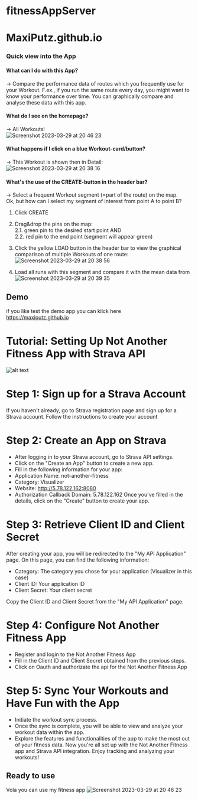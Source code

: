 # fitnessAppServer

# MaxiPutz.github.io

### Quick view into the App

#### What can I do with this App? <br>
-> Compare the performance data of routes which you frequently use for your Workout. F.ex., if you run the same route every day, you might want to know your performance over time. You can graphically compare and analyse these data with this app.

#### What do I see on the homepage? <br>
-> All Workouts! <br>
![Screenshot 2023-03-29 at 20 46 23](https://user-images.githubusercontent.com/48091139/228637792-45201524-15bf-450a-9740-7a274dcdc662.jpg)

#### What happens if I click on a blue Workout-card/button?<br>
-> This Workout is shown then in Detail:<br>
![Screenshot 2023-03-29 at 20 38 16](https://user-images.githubusercontent.com/48091139/228636530-f73bcecd-3653-4533-84f7-d98ccf1c0422.jpg)

#### What's the use of the CREATE-button in the header bar?<br>
-> Select a frequent Workout segment (=part of the route) on the map.<br>
Ok, but how can I select my segment of interest from point A to point B?<br>
1. Click CREATE<br>
2. Drag&drop the pins on the map:<br>
2.1. green pin to the desired start point AND<br>
2.2. red pin to the end point (segment will appear green)<br>
3. Click the yellow LOAD button in the header bar to view the graphical comparison of multiple Workouts of one route:<br>
![Screenshot 2023-03-29 at 20 38 56](https://user-images.githubusercontent.com/48091139/228637416-43bb6465-c071-48af-be8f-f9895f89a904.jpg)

4. Load all runs with this segment and compare it with the mean data from<br>
![Screenshot 2023-03-29 at 20 39 35](https://user-images.githubusercontent.com/48091139/228637481-065573b2-8315-4e30-b065-c9eea4deefec.jpg)


## Demo 
if you like test the demo app you can klick here <br> 
https://maxiputz.github.io <br>

# Tutorial: Setting Up Not Another Fitness App with Strava API
![alt text](output3.64315625.gif)

# Step 1: Sign up for a Strava Account

If you haven't already, go to Strava registration page and sign up for a Strava account. Follow the instructions to create your account

# Step 2: Create an App on Strava

- After logging in to your Strava account, go to Strava API settings.
- Click on the "Create an App" button to create a new app.
- Fill in the following information for your app:
- Application Name: not-another-fitness
- Category: Visualizer
- Website: http://5.78.122.162:8080
- Authorization Callback Domain: 
5.78.122.162
Once you've filled in the details, click on the "Create" button to create your app.

# Step 3: Retrieve Client ID and Client Secret

After creating your app, you will be redirected to the "My API 
Application" page. On this page, you can find the following information:

- Category: The category you chose for your application (Visualizer in this case)
- Client ID: Your application ID
- Client Secret: Your client secret

Copy the Client ID and Client Secret from the "My API Application" page.


# Step 4: Configure Not Another Fitness App

- Register and login to the Not Another Fitness App
- Fill in the Client ID and Client Secret obtained from the previous steps.
- Click on Oauth and authorizate the api for the Not Another Fitness App

# Step 5: Sync Your Workouts and Have Fun with the App

- Initiate the workout sync process.
- Once the sync is complete, you will be able to view and analyze your workout data within the app.
- Explore the features and functionalities of the app to make the most out of your fitness data.
Now you're all set up with the Not Another Fitness app and Strava API integration. Enjoy tracking and analyzing your workouts!


## Ready to use
Vola you can use my fitness app
![Screenshot 2023-03-29 at 20 46 23](https://user-images.githubusercontent.com/48091139/228637792-45201524-15bf-450a-9740-7a274dcdc662.jpg)


